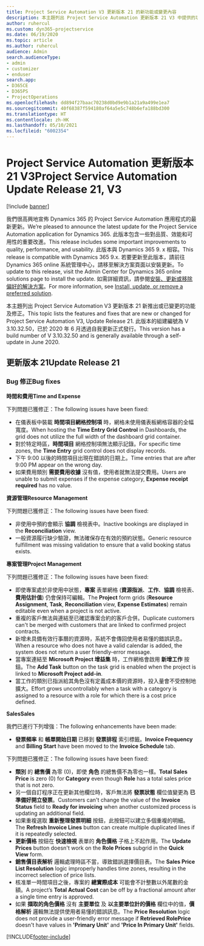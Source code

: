 ```yaml
---
title: Project Service Automation V3 更新版本 21 的新功能或變更內容
description: 本主題列出 Project Service Automation 更新版本 21 V3 中提供的功能和修正。
author: ruhercul
ms.custom: dyn365-projectservice
ms.date: 06/19/2020
ms.topic: article
ms.author: ruhercul
audience: Admin
search.audienceType:
- admin
- customizer
- enduser
search.app:
- D365CE
- D365PS
- ProjectOperations
ms.openlocfilehash: dd894f27baac70238d0bd9e9b1a21a9a499e1ea7
ms.sourcegitcommit: 40f68387f594180af64a5e5c748b6efa188bd300
ms.translationtype: HT
ms.contentlocale: zh-HK
ms.lasthandoff: 05/10/2021
ms.locfileid: "6002354"
---
```

# <a name="project-service-automation-update-release-21-v3"></a><span data-ttu-id="4b920-103">Project Service Automation 更新版本 21 V3</span><span class="sxs-lookup"><span data-stu-id="4b920-103">Project Service Automation Update Release 21, V3</span></span>

[!include [banner](../includes/psa-now-project-operations.md)]

<span data-ttu-id="4b920-104">我們很高興地宣佈 Dynamics 365 的 Project Service Automation 應用程式的最新更新。</span><span class="sxs-lookup"><span data-stu-id="4b920-104">We’re pleased to announce the latest update for the Project Service Automation application for Dynamics 365.</span></span> <span data-ttu-id="4b920-105">此版本包含一些對品質、效能和可用性的重要改進。</span><span class="sxs-lookup"><span data-stu-id="4b920-105">This release includes some important improvements to quality, performance, and usability.</span></span> <span data-ttu-id="4b920-106">此版本與 Dynamics 365 9. x 相容。</span><span class="sxs-lookup"><span data-stu-id="4b920-106">This release is compatible with Dynamics 365 9.x.</span></span> <span data-ttu-id="4b920-107">若要更新至此版本，請前往 Dynamics 365 online 系統管理中心，請移至解決方案頁面以安裝更新。</span><span class="sxs-lookup"><span data-stu-id="4b920-107">To update to this release, visit the Admin Center for Dynamics 365 online solutions page to install the update.</span></span> <span data-ttu-id="4b920-108">如需詳細資訊，請參閱[安裝、更新或移除偏好的解決方案](/power-platform/admin/install-remove-preferred-solution)。</span><span class="sxs-lookup"><span data-stu-id="4b920-108">For more information, see [Install, update, or remove a preferred solution](/power-platform/admin/install-remove-preferred-solution).</span></span>

<span data-ttu-id="4b920-109">本主題列出 Project Service Automation V3 更新版本 21 新推出或已變更的功能及修正。</span><span class="sxs-lookup"><span data-stu-id="4b920-109">This topic lists the features and fixes that are new or changed for Project Service Automation V3, Update Release 21.</span></span> <span data-ttu-id="4b920-110">此版本的組建編號為 V 3.10.32.50，已於 2020 年 6 月透過自我更新正式發行。</span><span class="sxs-lookup"><span data-stu-id="4b920-110">This version has a build number of V 3.10.32.50 and is generally available through a self-update in June 2020.</span></span>

## <a name="update-release-21"></a><span data-ttu-id="4b920-111">更新版本 21</span><span class="sxs-lookup"><span data-stu-id="4b920-111">Update Release 21</span></span>

### <a name="bug-fixes"></a><span data-ttu-id="4b920-112">Bug 修正</span><span class="sxs-lookup"><span data-stu-id="4b920-112">Bug fixes</span></span>

<span data-ttu-id="4b920-113">**時間和費用**</span><span class="sxs-lookup"><span data-stu-id="4b920-113">**Time and Expense**</span></span>

<span data-ttu-id="4b920-114">下列問題已獲修正：</span><span class="sxs-lookup"><span data-stu-id="4b920-114">The following issues have been fixed:</span></span>

- <span data-ttu-id="4b920-115">在儀表板中裝載 **時間項目網格控制項** 時，網格未使用儀表板網格容器的全幅寬度。</span><span class="sxs-lookup"><span data-stu-id="4b920-115">When hosting the **Time Entry Grid Control** in Dashboards, the grid does not utilize the full width of the dashboard grid container.</span></span>
- <span data-ttu-id="4b920-116">對於特定時區，**時間項目** 網格控制項無法顯示記錄。</span><span class="sxs-lookup"><span data-stu-id="4b920-116">For specific time zones, the **Time Entry** grid control does not display records.</span></span>
- <span data-ttu-id="4b920-117">下午 9:00 以後的時間項目出現在錯誤的日期上。</span><span class="sxs-lookup"><span data-stu-id="4b920-117">Time entries that are after 9:00 PM appear on the wrong day.</span></span>
- <span data-ttu-id="4b920-118">如果費用類別 **需要費用收據** 沒有值，使用者就無法提交費用。</span><span class="sxs-lookup"><span data-stu-id="4b920-118">Users are unable to submit expenses if the expense category, **Expense receipt required** has no value.</span></span>

<span data-ttu-id="4b920-119">**資源管理**</span><span class="sxs-lookup"><span data-stu-id="4b920-119">**Resource Management**</span></span>

<span data-ttu-id="4b920-120">下列問題已獲修正：</span><span class="sxs-lookup"><span data-stu-id="4b920-120">The following issues have been fixed:</span></span>

- <span data-ttu-id="4b920-121">非使用中預約會顯示 **協調** 檢視表中。</span><span class="sxs-lookup"><span data-stu-id="4b920-121">Inactive bookings are displayed in the **Reconciliation** view.</span></span>
- <span data-ttu-id="4b920-122">一般資源履行缺少驗證，無法確保存在有效的預約狀態。</span><span class="sxs-lookup"><span data-stu-id="4b920-122">Generic resource fulfillment was missing validation to ensure that a valid booking status exists.</span></span>

<span data-ttu-id="4b920-123">**專案管理**</span><span class="sxs-lookup"><span data-stu-id="4b920-123">**Project Management**</span></span>

<span data-ttu-id="4b920-124">下列問題已獲修正：</span><span class="sxs-lookup"><span data-stu-id="4b920-124">The following issues have been fixed:</span></span>

- <span data-ttu-id="4b920-125">即使專案處於非使用中狀態，**專案** 表單網格 (**資源指派**、**工作**、**協調** 檢視表、**費用估計值**) 仍會保持可編輯。</span><span class="sxs-lookup"><span data-stu-id="4b920-125">The **Project** form grids (**Resource Assignment**, **Task**, **Reconciliation** view, **Expense Estimates**) remain editable even when a project is not active.</span></span>
- <span data-ttu-id="4b920-126">重複的客戶無法與連結至已確認專案合約的客戶合併。</span><span class="sxs-lookup"><span data-stu-id="4b920-126">Duplicate customers can't be merged with customers that are linked to confirmed project contracts.</span></span>
- <span data-ttu-id="4b920-127">新增未具備有效行事曆的資源時，系統不會傳回使用者易懂的錯誤訊息。</span><span class="sxs-lookup"><span data-stu-id="4b920-127">When a resource who does not have a valid calendar is added, the system does not return a user friendly-error message.</span></span>
- <span data-ttu-id="4b920-128">當專案連結至 **Microsoft Project 增益集** 時，工作網格會啟用 **新增工作** 按鈕。</span><span class="sxs-lookup"><span data-stu-id="4b920-128">The **Add Task** button on the task grid is enabled when the project is linked to **Microsoft Project add-in**.</span></span>
- <span data-ttu-id="4b920-129">當工作的類別已指派給其角色沒有定義成本價的資源時，投入量會不受控制地擴大。</span><span class="sxs-lookup"><span data-stu-id="4b920-129">Effort grows uncontrollably when a task with a category is assigned to a resource with a role for which there is a cost price defined.</span></span>

<span data-ttu-id="4b920-130">**Sales**</span><span class="sxs-lookup"><span data-stu-id="4b920-130">**Sales**</span></span>

<span data-ttu-id="4b920-131">我們已進行下列增強：</span><span class="sxs-lookup"><span data-stu-id="4b920-131">The following enhancements have been made:</span></span>

- <span data-ttu-id="4b920-132">**發票頻率** 和 **帳單開始日期** 已移到 **發票排程** 索引標籤。</span><span class="sxs-lookup"><span data-stu-id="4b920-132">**Invoice Frequency** and **Billing Start** have been moved to the **Invoice Schedule** tab.</span></span>

<span data-ttu-id="4b920-133">下列問題已獲修正：</span><span class="sxs-lookup"><span data-stu-id="4b920-133">The following issues have been fixed:</span></span>

- <span data-ttu-id="4b920-134">**類別** 的 **總售價** 為零 (0)，即使 **角色** 的總售價不為零也一樣。</span><span class="sxs-lookup"><span data-stu-id="4b920-134">**Total Sales Price** is zero (0) for **Category** even though **Role** has a total sales price that is not zero.</span></span>
- <span data-ttu-id="4b920-135">另一個自訂程序正在更新其他欄位時，客戶無法將 **發票狀態** 欄位值變更為 **已準備好開立發票**。</span><span class="sxs-lookup"><span data-stu-id="4b920-135">Customers can't change the value of the **Invoice Status** field to **Ready for invoicing** when another customized process is updating an additional field.</span></span>
- <span data-ttu-id="4b920-136">如果重複選取 **重新整理發票明細** 按鈕，此按鈕可以建立多個重複的明細。</span><span class="sxs-lookup"><span data-stu-id="4b920-136">The **Refresh Invoice Lines** button can create multiple duplicated lines if it is repeatedly selected.</span></span>
- <span data-ttu-id="4b920-137">**更新價格** 按鈕在 **快速檢視** 表單的 **角色價格** 子格上不起作用。</span><span class="sxs-lookup"><span data-stu-id="4b920-137">The **Update Prices** button doesn't work on the **Role Prices** subgrid in the **Quick View** form.</span></span>
- <span data-ttu-id="4b920-138">**銷售價目表解析** 邏輯處理時區不當，導致錯誤選擇價目表。</span><span class="sxs-lookup"><span data-stu-id="4b920-138">The **Sales Price List Resolution** logic improperly handles time zones, resulting in the incorrect selection of price lists.</span></span>
- <span data-ttu-id="4b920-139">核准單一時間項目之後，專案的 **總實際成本** 可能會不計整數以外尾數的金額。</span><span class="sxs-lookup"><span data-stu-id="4b920-139">A project’s **Total Actual Cost** can be off by a fractional amount after a single time entry is approved.</span></span>
- <span data-ttu-id="4b920-140">如果 **擷取的角色價格** 沒有 **主要單位** 及 **以主要單位計的價格** 欄位中的值，**價格解析** 邏輯無法提供使用者易懂的錯誤訊息。</span><span class="sxs-lookup"><span data-stu-id="4b920-140">The **Price Resolution** logic does not provide a user-friendly error message if **Retrieved RolePrice** doesn't have values in **'Primary Unit'** and **'Price In Primary Unit'** fields.</span></span>


[!INCLUDE[footer-include](../includes/footer-banner.md)]